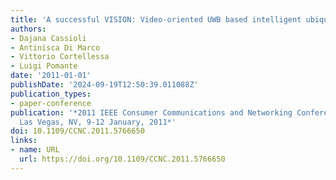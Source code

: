 ```yaml
---
title: 'A successful VISION: Video-oriented UWB based intelligent ubiquitous sensing'
authors:
- Dajana Cassioli
- Antinisca Di Marco
- Vittorio Cortellessa
- Luigi Pomante
date: '2011-01-01'
publishDate: '2024-09-19T12:50:39.011088Z'
publication_types:
- paper-conference
publication: '*2011 IEEE Consumer Communications and Networking Conference, CCNC 2011,
  Las Vegas, NV, 9-12 January, 2011*'
doi: 10.1109/CCNC.2011.5766650
links:
- name: URL
  url: https://doi.org/10.1109/CCNC.2011.5766650
---
```


